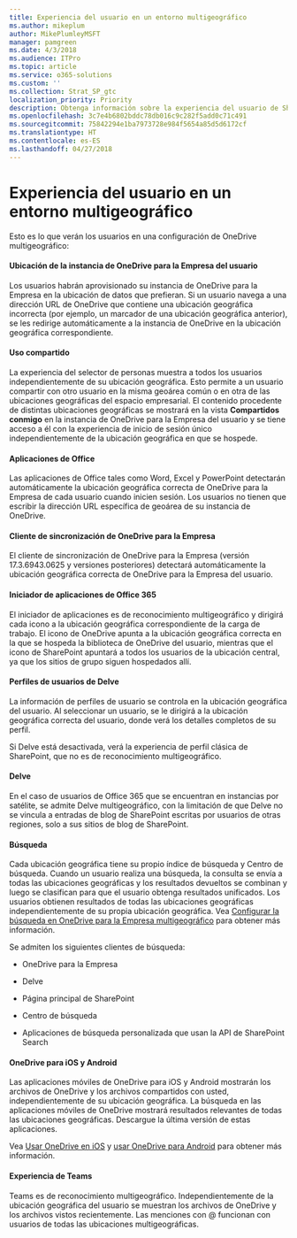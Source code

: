 ```yaml
---
title: Experiencia del usuario en un entorno multigeográfico
ms.author: mikeplum
author: MikePlumleyMSFT
manager: pamgreen
ms.date: 4/3/2018
ms.audience: ITPro
ms.topic: article
ms.service: o365-solutions
ms.custom: ''
ms.collection: Strat_SP_gtc
localization_priority: Priority
description: Obtenga información sobre la experiencia del usuario de SharePoint y OneDrive en un entorno multigeográfico.
ms.openlocfilehash: 3c7e4b6802bddc78db016c9c282f5add0c71c491
ms.sourcegitcommit: 75842294e1ba7973728e984f5654a85d5d6172cf
ms.translationtype: HT
ms.contentlocale: es-ES
ms.lasthandoff: 04/27/2018
---
```

# <a name="user-experience-in-a-multi-geo-environment"></a>Experiencia del usuario en un entorno multigeográfico

Esto es lo que verán los usuarios en una configuración de OneDrive multigeográfico:

#### <a name="users-onedrive-for-business-location"></a>Ubicación de la instancia de OneDrive para la Empresa del usuario

Los usuarios habrán aprovisionado su instancia de OneDrive para la Empresa en la ubicación de datos que prefieran. Si un usuario navega a una dirección URL de OneDrive que contiene una ubicación geográfica incorrecta (por ejemplo, un marcador de una ubicación geográfica anterior), se les redirige automáticamente a la instancia de OneDrive en la ubicación geográfica correspondiente.

#### <a name="sharing"></a>Uso compartido

La experiencia del selector de personas muestra a todos los usuarios independientemente de su ubicación geográfica. Esto permite a un usuario compartir con otro usuario en la misma geoárea común o en otra de las ubicaciones geográficas del espacio empresarial. El contenido procedente de distintas ubicaciones geográficas se mostrará en la vista **Compartidos conmigo** en la instancia de OneDrive para la Empresa del usuario y se tiene acceso a él con la experiencia de inicio de sesión único independientemente de la ubicación geográfica en que se hospede.

#### <a name="office-applications"></a>Aplicaciones de Office

Las aplicaciones de Office tales como Word, Excel y PowerPoint detectarán automáticamente la ubicación geográfica correcta de OneDrive para la Empresa de cada usuario cuando inicien sesión. Los usuarios no tienen que escribir la dirección URL específica de geoárea de su instancia de OneDrive.

#### <a name="onedrive-for-business-sync-client"></a>Cliente de sincronización de OneDrive para la Empresa

El cliente de sincronización de OneDrive para la Empresa (versión 17.3.6943.0625 y versiones posteriores) detectará automáticamente la ubicación geográfica correcta de OneDrive para la Empresa del usuario.

#### <a name="office-365-app-launcher"></a>Iniciador de aplicaciones de Office 365

El iniciador de aplicaciones es de reconocimiento multigeográfico y dirigirá cada icono a la ubicación geográfica correspondiente de la carga de trabajo. El icono de OneDrive apunta a la ubicación geográfica correcta en la que se hospeda la biblioteca de OneDrive del usuario, mientras que el icono de SharePoint apuntará a todos los usuarios de la ubicación central, ya que los sitios de grupo siguen hospedados allí.

#### <a name="delve-user-profiles"></a>Perfiles de usuarios de Delve

La información de perfiles de usuario se controla en la ubicación geográfica del usuario. Al seleccionar un usuario, se le dirigirá a la ubicación geográfica correcta del usuario, donde verá los detalles completos de su perfil.

Si Delve está desactivada, verá la experiencia de perfil clásica de SharePoint, que no es de reconocimiento multigeográfico.

#### <a name="delve"></a>Delve

En el caso de usuarios de Office 365 que se encuentran en instancias por satélite, se admite Delve multigeográfico, con la limitación de que Delve no se vincula a entradas de blog de SharePoint escritas por usuarios de otras regiones, solo a sus sitios de blog de SharePoint.

#### <a name="search"></a>Búsqueda

Cada ubicación geográfica tiene su propio índice de búsqueda y Centro de búsqueda. Cuando un usuario realiza una búsqueda, la consulta se envía a todas las ubicaciones geográficas y los resultados devueltos se combinan y luego se clasifican para que el usuario obtenga resultados unificados. Los usuarios obtienen resultados de todas las ubicaciones geográficas independientemente de su propia ubicación geográfica. Vea [Configurar la búsqueda en OneDrive para la Empresa multigeográfico](configure-search-for-multi-geo.md) para obtener más información.

Se admiten los siguientes clientes de búsqueda:

-   OneDrive para la Empresa

-   Delve

-   Página principal de SharePoint

-   Centro de búsqueda

-   Aplicaciones de búsqueda personalizada que usan la API de SharePoint Search

#### <a name="onedrive-ios-and-android"></a>OneDrive para iOS y Android 

Las aplicaciones móviles de OneDrive para iOS y Android mostrarán los archivos de OneDrive y los archivos compartidos con usted, independientemente de su ubicación geográfica. La búsqueda en las aplicaciones móviles de OneDrive mostrará resultados relevantes de todas las ubicaciones geográficas. Descargue la última versión de estas aplicaciones.

Vea [Usar OneDrive en iOS](https://support.office.com/article/08d5c5b2-ccc6-40eb-a244-fe3597a3c247) y [usar OneDrive para Android](https://support.office.com/article/eee1d31c-792d-41d4-8132-f9621b39eb36) para obtener más información.

#### <a name="teams-experience"></a>Experiencia de Teams

Teams es de reconocimiento multigeográfico. Independientemente de la ubicación geográfica del usuario se muestran los archivos de OneDrive y los archivos vistos recientemente. Las menciones con @ funcionan con usuarios de todas las ubicaciones multigeográficas.
